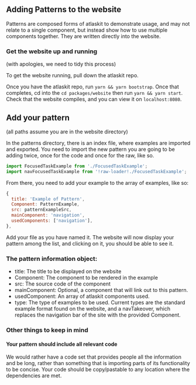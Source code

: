 ## Adding Patterns to the website

Patterns are composed forms of atlaskit to demonstrate usage, and may not relate to a single component, but instead show how to use multiple components together. They are written directly into the website.

### Get the website up and running
(with apologies, we need to tidy this process)

To get the website running, pull down the atlaskit repo.

Once you have the atlaskit repo, run `yarn && yarn bootstrap`. Once that completes, cd into the `cd packages/website` then run `yarn && yarn start`. Check that the website compiles, and you can view it on `localhost:8080`.

## Add your pattern
(all paths assume you are in the website directory)

In the patterns directory, there is an index file, where examples are imported and exported. You need to import the new pattern you are going to be adding twice, once for the code and once for the raw, like so.

```js
import FocusedTaskExample from './FocusedTaskExample';
import navFocusedTaskExample from '!raw-loader!./FocusedTaskExample';
```

From there, you need to add your example to the array of examples, like so:
```js
{
  title: 'Example of Pattern',
  Component: PatternExample,
  src: patternExampleSrc,
  mainComponent: 'navigation',
  usedComponents: ['navigation'],
},
```

Add your file as you have named it. The website will now display your pattern among the list, and clicking on it, you should be able to see it.

### The pattern information object:

- title: The title to be displayed on the website
- Component: The component to be rendered in the example
- src: The source code of the component
- mainComponent: Optional, a component that will link out to this pattern.
- usedComponent: An array of atlaskit components used.
- type: The type of examples to be used. Current types are the standard example format found on the website, and a navTakeover, which replaces the navigation bar of the site with the provided Component.

### Other things to keep in mind

#### Your pattern should include all relevant code

We would rather have a code set that provides people all the information and be long, rather than something that is importing parts of its functionality to be concise. Your code should be copy/pastable to any location where the dependencies are met.
